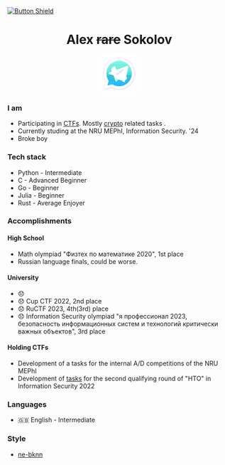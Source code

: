 [![Button Shield]][Shield]

<div align="center"> 
<h1>Alex <del>rare</del> Sokolov</h1>
  <a href="https://t.me/Sarkoxed" target="_blank">
    <img src="https://github.com/Sarkoxed/Sarkoxed/blob/main/telelogo.png">
  </a>
</div>

[Shield]: ./README-en.md

[Button Shield]: https://img.shields.io/badge/ru-ff008d


### I am
 
  - Participating in [CTFs](https://ctftime.org/team/76463). Mostly [crypto](https://github.com/Sarkoxed/ctf-writeups) related tasks .
  - Currently studing at the NRU MEPhI, Information Security. '24
  - Broke boy

### Tech stack
  
  - Python - Intermediate
  - C -      Advanced Beginner
  - Go -     Beginner
  - Julia -  Beginner
  - Rust -   Average Enjoyer

### Accomplishments

#### High School

  - Math olympiad "Физтех по математике 2020", 1st place
  - Russian language finals, could be worse.

#### University

  - 😞
  - 😞 Cup CTF 2022, 2nd place
  - 😞 RuCTF 2023, 4th(3rd) place
  - 😞 Information Security olympiad "я профессионал 2023, безопасность информационных систем и технологий критически важных объектов", 3rd place

#### Holding CTFs

- Development of a tasks for the internal A/D competitions of the NRU MEPhI
- Development of [tasks](https://github.com/sprushed/nto2022_public/tree/master/tasks/crypto) for the second qualifying round of "НТО" in Information Security 2022

### Languages

  - :gb: English - Intermediate

### Style

  - [ne-bknn](https://github.com/ne-bknn)

